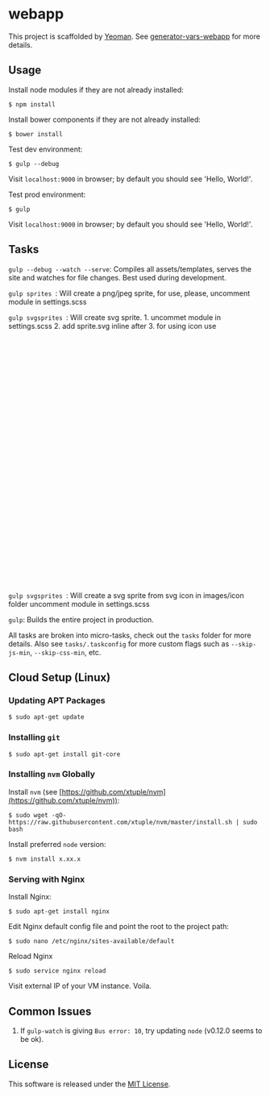 # webapp

This project is scaffolded by [Yeoman](http://yeoman.io). See [generator-vars-webapp](https://github.com/andrewscwei/generator-vars-webapp.git) for more details.

## Usage

Install node modules if they are not already installed:
```
$ npm install
```

Install bower components if they are not already installed:
```
$ bower install
```

Test dev environment:
```
$ gulp --debug
```

Visit ```localhost:9000``` in browser; by default you should see 'Hello, World!'.

Test prod environment:
```
$ gulp
```

Visit ```localhost:9000``` in browser; by default you should see 'Hello, World!'.

## Tasks

```gulp --debug --watch --serve```: Compiles all assets/templates, serves the site and watches for file changes. Best used during development.

```gulp sprites ```: Will create a png/jpeg sprite, for use, please, uncomment module in settings.scss

```gulp svgsprites ```: Will create svg sprite. 1. uncommet module in settings.scss 2. add sprite.svg inline after <body> 3. for using icon use <svg viewBox="0 0 100 100" class="icon icon-name">
  <use xlink:href="#icon-name"></use>

```gulp svgsprites ```: Will create a svg sprite from svg icon in images/icon folder uncomment module in settings.scss 

```gulp```: Builds the entire project in production.

All tasks are broken into micro-tasks, check out the ```tasks``` folder for more details. Also see ```tasks/.taskconfig``` for more custom flags such as ```--skip-js-min```, ```--skip-css-min```, etc.

## Cloud Setup (Linux)

### Updating APT Packages

```
$ sudo apt-get update
```

### Installing ```git```

```
$ sudo apt-get install git-core
```

### Installing ```nvm``` Globally

Install ```nvm``` (see [https://github.com/xtuple/nvm](https://github.com/xtuple/nvm)):
```
$ sudo wget -qO- https://raw.githubusercontent.com/xtuple/nvm/master/install.sh | sudo bash
```

Install preferred ```node``` version:
```
$ nvm install x.xx.x
```

### Serving with Nginx

Install Nginx:
```
$ sudo apt-get install nginx
```

Edit Nginx default config file and point the root to the project path:
```
$ sudo nano /etc/nginx/sites-available/default
```

Reload Nginx
```
$ sudo service nginx reload
```

Visit external IP of your VM instance. Voila.

## Common Issues

1. If ```gulp-watch``` is giving ```Bus error: 10```, try updating ```node``` (v0.12.0 seems to be ok).

## License

This software is released under the [MIT License](http://opensource.org/licenses/MIT).
